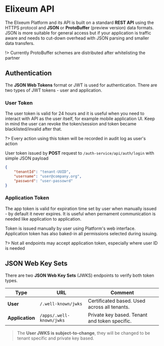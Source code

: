 # Elixeum API

The Elixeum Platform and its API is built on a standard **REST API** using the HTTPS protocol and **JSON** or **ProtoBuffer** (preview version) data formats. JSON is more suitable for general access but if your application is traffic aware and needs to cut-down overhead with JSON parsing and smaller data transfers.

!> Currently ProtoBuffer schemes are distributed after whitelisting the partner

## Authentication

The **JSON Web Tokens** format or JWT is used for authentication. There are two types of JWT tokens - user and application.

### User Token

The user token is valid for 24 hours and it is useful when you need to interact with API as the user itself, for example mobile application UI.
Keep in mind the user can revoke the token/session and token became blacklisted/invalid after that.

?> Every action using this token will be recorded in audit log as user's action

User token issued by **POST** request to `/auth-service/api/auth/login` with simple JSON payload

```json
{
    "tenantId": "tenant-UUID",
    "username": "user@company.org",
    "password": "user-passowrd"
}
```

### Application Token

The app token is valid for expiration time set by user when manually issued - by default it never expires. It is useful when pernament communication is needed like application to application.

Token is issued manually by user using Platform's web interface. Application token has also baked-in all permissions selected during issuing.

?> Not all endpoints may accept application token, especially where user ID is needed

## JSON Web Key Sets

There are two **JSON Web Key Sets** (JWKS) endpoints to verify both token types.

|Type|URL|Comment|
|--|--|--|
|**User**|`/.well-known/jwks`|Certificated based. Used across all tenants.|
|**Application**|`/apps/.well-known/jwks`|Private key based. Tenant and token specific.|

> The **User JWKS is subject-to-change**, they will be changed to be tenant specific and private key based.
